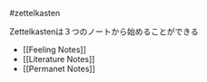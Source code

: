  #zettelkasten 

Zettelkastenは３つのノートから始めることができる
- [[Feeling Notes]]
- [[Literature Notes]]
- [[Permanet Notes]]
